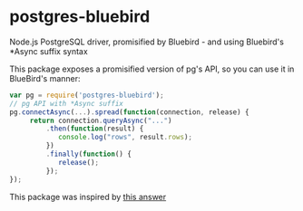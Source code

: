 postgres-bluebird
=================


Node.js PostgreSQL driver, promisified by Bluebird - and using Bluebird's *Async suffix syntax

This package exposes a promisified version of pg's API, so you can use it in BlueBird's manner:

```javascript
var pg = require('postgres-bluebird');
// pg API with *Async suffix
pg.connectAsync(...).spread(function(connection, release) {
     return connection.queryAsync("...")
         .then(function(result) {
            console.log("rows", result.rows);
         })
         .finally(function() {
            release();
         });
});
```

This package was inspired by [this answer](http://stackoverflow.com/a/23882624/205290)
